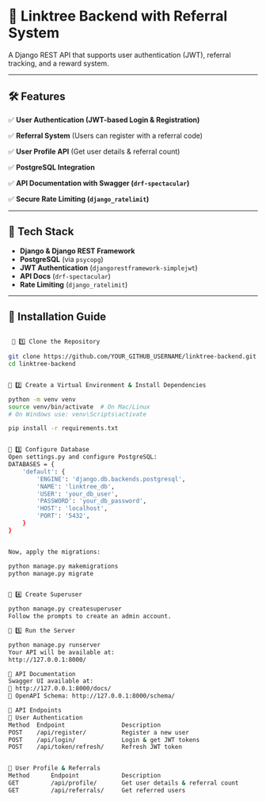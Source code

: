 # 🚀 Linktree Backend with Referral System  

A Django REST API that supports user authentication (JWT), referral tracking, and a reward system.

---

## 🛠 Features
✅ **User Authentication (JWT-based Login & Registration)**

✅ **Referral System** (Users can register with a referral code)

✅ **User Profile API** (Get user details & referral count)

✅ **PostgreSQL Integration**

✅ **API Documentation with Swagger (`drf-spectacular`)**

✅ **Secure Rate Limiting (`django_ratelimit`)**

---

## 📌 Tech Stack
- **Django & Django REST Framework**
- **PostgreSQL** (via `psycopg`)
- **JWT Authentication** (`djangorestframework-simplejwt`)
- **API Docs** (`drf-spectacular`)
- **Rate Limiting** (`django_ratelimit`)

---

## 🚀 Installation Guide  

```bash

 🔹 1️⃣ Clone the Repository
 
git clone https://github.com/YOUR_GITHUB_USERNAME/linktree-backend.git
cd linktree-backend


🔹 2️⃣ Create a Virtual Environment & Install Dependencies

python -m venv venv
source venv/bin/activate  # On Mac/Linux
# On Windows use: venv\Scripts\activate

pip install -r requirements.txt


🔹 3️⃣ Configure Database
Open settings.py and configure PostgreSQL:
DATABASES = {
    'default': {
        'ENGINE': 'django.db.backends.postgresql',
        'NAME': 'linktree_db',
        'USER': 'your_db_user',
        'PASSWORD': 'your_db_password',
        'HOST': 'localhost',
        'PORT': '5432',
    }
}


Now, apply the migrations:

python manage.py makemigrations
python manage.py migrate


🔹 4️⃣ Create Superuser

python manage.py createsuperuser
Follow the prompts to create an admin account.

🔹 5️⃣ Run the Server

python manage.py runserver
Your API will be available at:
http://127.0.0.1:8000/

📜 API Documentation
Swagger UI available at:
🔹 http://127.0.0.1:8000/docs/
🔹 OpenAPI Schema: http://127.0.0.1:8000/schema/

📌 API Endpoints
🔹 User Authentication
Method	Endpoint	            Description
POST	/api/register/	        Register a new user
POST	/api/login/	            Login & get JWT tokens
POST	/api/token/refresh/	    Refresh JWT token


🔹 User Profile & Referrals
Method	    Endpoint	        Description
GET	        /api/profile/	    Get user details & referral count
GET	        /api/referrals/	    Get referred users